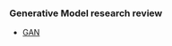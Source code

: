 ### Generative Model research review

- [GAN](https://github.com/Oh-Yoojin/Research-Paper-Review/tree/master/Generative%20Model/GAN)
